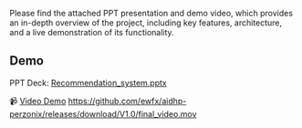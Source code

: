 Please find the attached PPT presentation and demo video, which provides an in-depth overview of the project, including key features, architecture, and a live demonstration of its functionality.

## Demo
PPT Deck: [Recommendation_system.pptx](Recommendation_system.pptx)

📹 [Video Demo](#) https://github.com/ewfx/aidhp-perzonix/releases/download/V1.0/final_video.mov
